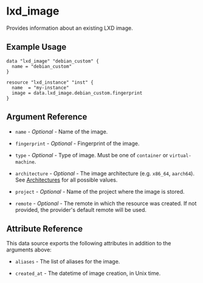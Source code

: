 # lxd_image

Provides information about an existing LXD image.

## Example Usage

```hcl
data "lxd_image" "debian_custom" {
  name = "debian_custom"
}

resource "lxd_instance" "inst" {
  name  = "my-instance"
  image = data.lxd_image.debian_custom.fingerprint
}
```

## Argument Reference

* `name` - *Optional* - Name of the image.

* `fingerprint` - *Optional* - Fingerprint of the image.

* `type` - *Optional* - Type of image. Must be one of `container` or `virtual-machine`.

* `architecture` - *Optional* - The image architecture (e.g. `x86_64`, `aarch64`). See [Architectures](https://documentation.ubuntu.com/lxd/en/latest/architectures/) for all possible values.

* `project` - *Optional* - Name of the project where the image is stored.

* `remote` - *Optional* - The remote in which the resource was created. If
  not provided, the provider's default remote will be used.

## Attribute Reference

This data source exports the following attributes in addition to the arguments above:

* `aliases` - The list of aliases for the image.

* `created_at` - The datetime of image creation, in Unix time.
